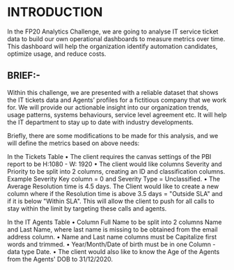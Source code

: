 # INTRODUCTION

In the FP20 Analytics Challenge, we are going to analyse IT service ticket data to build our own operational dashboards to measure metrics over time. This dashboard will help the organization identify automation candidates, optimize usage, and reduce costs.


## BRIEF:-

Within this challenge, we are presented with a reliable dataset that shows the IT tickets data and Agents’ profiles for a fictitious company that we work for. We will provide our actionable insight into our organization trends, usage patterns, systems behaviours, service level agreement etc. It will help the IT department to stay up to date with industry developments.

Briefly, there are some modifications to be made for this analysis, and we will define the metrics based on above needs:

In the Tickets Table
• The client requires the canvas settings of the PBI report to be H:1080 - W: 1920
• The client would like columns Severity and Priority to be split into 2 columns, creating an ID and classification columns. Example Severity Key column = 0 and Severity Type = Unclassified.
• The Average Resolution time is 4.5 days. The Client would like to create a new column where if the Resolution time is above 3.5 days = "Outside SLA" and if it is below "Within SLA". This will allow the client to push for all calls to stay within the limit by targeting these calls and agents.

In the IT Agents Table
• Column Full Name to be split into 2 columns Name and Last Name, where last name is missing to be obtained from the email address column.
• Name and Last name columns must be Capitalize first words and trimmed.
• Year/Month/Date of birth must be in one Column - data type Date.
• The client would also like to know the Age of the Agents from the Agents' DOB to 31/12/2020.
